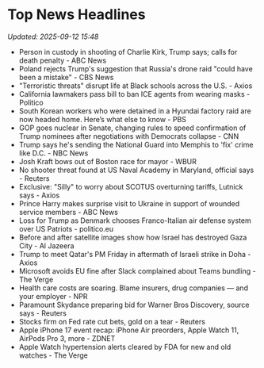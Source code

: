 # Top News Headlines

_Updated: 2025-09-12 15:48_

- Person in custody in shooting of Charlie Kirk, Trump says; calls for death penalty - ABC News
- Poland rejects Trump's suggestion that Russia's drone raid "could have been a mistake" - CBS News
- "Terroristic threats" disrupt life at Black schools across the U.S. - Axios
- California lawmakers pass bill to ban ICE agents from wearing masks - Politico
- South Korean workers who were detained in a Hyundai factory raid are now headed home. Here’s what else to know - PBS
- GOP goes nuclear in Senate, changing rules to speed confirmation of Trump nominees after negotiations with Democrats collapse - CNN
- Trump says he's sending the National Guard into Memphis to 'fix' crime like D.C. - NBC News
- Josh Kraft bows out of Boston race for mayor - WBUR
- No shooter threat found at US Naval Academy in Maryland, official says - Reuters
- Exclusive: "Silly" to worry about SCOTUS overturning tariffs, Lutnick says - Axios
- Prince Harry makes surprise visit to Ukraine in support of wounded service members - ABC News
- Loss for Trump as Denmark chooses Franco-Italian air defense system over US Patriots - politico.eu
- Before and after satellite images show how Israel has destroyed Gaza City - Al Jazeera
- Trump to meet Qatar's PM Friday in aftermath of Israeli strike in Doha - Axios
- Microsoft avoids EU fine after Slack complained about Teams bundling - The Verge
- Health care costs are soaring. Blame insurers, drug companies — and your employer - NPR
- Paramount Skydance preparing bid for Warner Bros Discovery, source says - Reuters
- Stocks firm on Fed rate cut bets, gold on a tear - Reuters
- Apple iPhone 17 event recap: iPhone Air preorders, Apple Watch 11, AirPods Pro 3, more - ZDNET
- Apple Watch hypertension alerts cleared by FDA for new and old watches - The Verge
